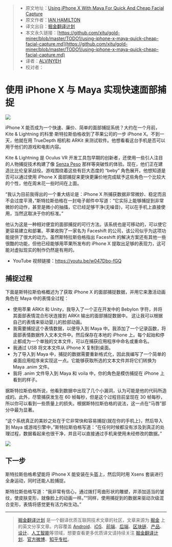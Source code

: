 > * 原文地址：[Using iPhone X With Maya For Quick And Cheap Facial Capture](https://uploadvr.com/using-iphone-x-maya-quick-cheap-facial-capture/)
> * 原文作者：[IAN HAMILTON](https://uploadvr.com/author/ian-hamilton/)
> * 译文出自：[掘金翻译计划](https://github.com/xitu/gold-miner)
> * 本文永久链接：[https://github.com/xitu/gold-miner/blob/master/TODO1/using-iphone-x-maya-quick-cheap-facial-capture.md](https://github.com/xitu/gold-miner/blob/master/TODO1/using-iphone-x-maya-quick-cheap-facial-capture.md)
> * 译者：[ALVINYEH](https://github.com/ALVINYEH)
> * 校对者：

# 使用 iPhone X 与 Maya 实现快速面部捕捉

![](https://cdn.uploadvr.com/wp-content/uploads/2017/12/iphoneX-to-Maya.jpg)

iPhone X 能否成为一个快速、廉价、简单的面部捕捉系统？大约在一个月前，Kite & Lightning 的科里·斯特拉斯伯格收到了苹果公司的一步 iPhone X。不到一天，他就在用 TrueDepth 相机和 ARKit 来测试软件。他想看看这台手机是否可以用于他们的游戏和电影内容。

Kite & Lightning 是 Oculus VR 开发工具包早期的创新者，还使用一些引人注目的人物捕捉技术构建了像 [Senza Peso](http://kiteandlightning.la/senza-peso/) 那样等突破性的体验。现在，他们正在建造比比伦皇家战役。游戏围绕着这些有巨大态度的 “beby” 角色展开。他想知道是否可以通过使用 iPhone X 面部捕捉来更快更廉价地完成赋予这些角色一个比较大的个性，他在周末花一些时间在上面。

“我认为目前我得出的一个重大结论是：iPhone X 所捕获数据非常微妙、稳定而且不会过度平滑，”斯特拉斯伯格在一封电子邮件中写道：“它实际上能够捕捉到非常微妙的动作，甚至是微小的抽搐，它已经足够干净(无噪音)，可以在手机上直接使用，当然这取决于你的标准。”

他认为这是一种相对便宜的面部捕捉的可行方法。该系统也是可移动的，可以使它更容易建立和部署。苹果收购了一家名为 Faceshift 的公司，该公司似乎为这项功能提供了很大的动力。虽然斯特拉斯伯格指出 Faceshift 的解决方案还有其他一些很酷的功能，但他已经能够用苹果所发布的 iPhone X 提取出足够的表现力，这可能对虚拟现实的制作仍然是有用的。

* YouTube 视频链接：https://youtu.be/w047Dbo-fGQ

## 捕捉过程

下面是斯特拉斯伯格概述为了获取 iPhone X 的面部捕捉数据，并用它来激活动画角色在 Maya 中的表情全过程：

*   使用苹果 ARKit 和 Unity，我导入了一个正在开发中的 Bebylon 字符，并将其面部表情混合形状连接到 ARKit 输出的面部捕捉数据中。 这让我可以根据自己的表情来驱动婴儿的脸部动画。
*   我需要捕捉这个表情数据，以便导入到 Maya 中。我添加了一个记录函数，将面部表情数据传入文本文件中。然后保存在本地的 iPhone 上。每个起始和停止都成为一个单独的文本文件，可以在捕获应用程序中命名或重命名。
*   我通过 USB 将文本文件从 iPhone X 复制到桌面。
*   为了导入到 Maya 中，捕捉的数据需要重新格式化，因此我编写了一个简单的桌面应用程序来实现这一点。它能够获取所选的文本文件并将它们转换为 Maya .anim 文件。
*   我将 .anim 文件导入到 Maya 和 voila 中，你的角色是模仿捕捉在 iPhone 上看到的样子。

据斯特拉斯伯格所说，他看到数据中出现了几个小漏洞，认为可能是他的代码所造成的。此外，尽管捕获发生在 60 帧每秒，但是这个过程目前呈现在 30 帧每秒，所以你可以看到一些质量上的损失。根据斯特拉斯伯格的说法，这一点在“马唇”部分中最为显著。

“这个系统真正的美妙之处在于它非常快和容易捕捉(就在你的手机上)，然后导入到 Maya 或游戏引擎中，”斯特拉斯伯格写道：“在任何时候都没有涉及到真正的处理过程，数据看起来也很干净，并且可以直接通过手机来使用未经修改的数据。”

![](https://cdn.uploadvr.com/wp-content/uploads/2017/12/processOverview.jpg)

## 下一步

斯特拉斯伯格希望能将 iPhone X 能安装在头盔上，然后同时用 Xsens 套装进行全身运动，同时还能人脸捕捉。

斯特拉斯伯格写道：“我非常有信心，通过拨打弯曲形状的雕塑，并添加适当的皱纹，使皮肤变形，就像脸上的动画一样。”“同样，使用捕捉到的数据来驱动次级混合变形，表情将感觉更有活力和生动。”


---

> [掘金翻译计划](https://github.com/xitu/gold-miner) 是一个翻译优质互联网技术文章的社区，文章来源为 [掘金](https://juejin.im) 上的英文分享文章。内容覆盖 [Android](https://github.com/xitu/gold-miner#android)、[iOS](https://github.com/xitu/gold-miner#ios)、[前端](https://github.com/xitu/gold-miner#前端)、[后端](https://github.com/xitu/gold-miner#后端)、[区块链](https://github.com/xitu/gold-miner#区块链)、[产品](https://github.com/xitu/gold-miner#产品)、[设计](https://github.com/xitu/gold-miner#设计)、[人工智能](https://github.com/xitu/gold-miner#人工智能)等领域，想要查看更多优质译文请持续关注 [掘金翻译计划](https://github.com/xitu/gold-miner)、[官方微博](http://weibo.com/juejinfanyi)、[知乎专栏](https://zhuanlan.zhihu.com/juejinfanyi)。
